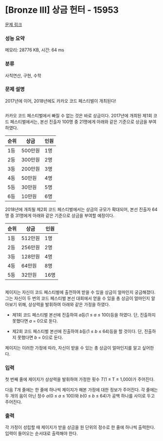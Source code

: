 # [Bronze III] 상금 헌터 - 15953 

[문제 링크](https://www.acmicpc.net/problem/15953) 

### 성능 요약

메모리: 28776 KB, 시간: 64 ms

### 분류

사칙연산, 구현, 수학

### 문제 설명

<p>2017년에 이어, 2018년에도 카카오 코드 페스티벌이 개최된다!</p>

<p style="text-align: center;"><img alt="" src=""></p>

<p>카카오 코드 페스티벌에서 빠질 수 없는 것은 바로 상금이다. 2017년에 개최된 제1회 코드 페스티벌에서는, 본선 진출자 100명 중 21명에게 아래와 같은 기준으로 상금을 부여하였다.</p>

<div class="table-responsive">
<table class="table table-bordered">
	<thead>
		<tr>
			<th>순위</th>
			<th>상금</th>
			<th>인원</th>
		</tr>
	</thead>
	<tbody>
		<tr>
			<td>1등</td>
			<td>500만원</td>
			<td>1명</td>
		</tr>
		<tr>
			<td>2등</td>
			<td>300만원</td>
			<td>2명</td>
		</tr>
		<tr>
			<td>3등</td>
			<td>200만원</td>
			<td>3명</td>
		</tr>
		<tr>
			<td>4등</td>
			<td>50만원</td>
			<td>4명</td>
		</tr>
		<tr>
			<td>5등</td>
			<td>30만원</td>
			<td>5명</td>
		</tr>
		<tr>
			<td>6등</td>
			<td>10만원</td>
			<td>6명</td>
		</tr>
	</tbody>
</table>
</div>

<p>2018년에 개최될 제2회 코드 페스티벌에서는 상금의 규모가 확대되어, 본선 진출자 64명 중 31명에게 아래와 같은 기준으로 상금을 부여할 예정이다.</p>

<div class="table-responsive">
<table class="table table-bordered">
	<thead>
		<tr>
			<th>순위</th>
			<th>상금</th>
			<th>인원</th>
		</tr>
	</thead>
	<tbody>
		<tr>
			<td>1등</td>
			<td>512만원</td>
			<td>1명</td>
		</tr>
		<tr>
			<td>2등</td>
			<td>256만원</td>
			<td>2명</td>
		</tr>
		<tr>
			<td>3등</td>
			<td>128만원</td>
			<td>4명</td>
		</tr>
		<tr>
			<td>4등</td>
			<td>64만원</td>
			<td>8명</td>
		</tr>
		<tr>
			<td>5등</td>
			<td>32만원</td>
			<td>16명</td>
		</tr>
	</tbody>
</table>
</div>

<p style="text-align: center;"><img alt="" src=""></p>

<p>제이지는 자신이 코드 페스티벌에 출전하여 받을 수 있을 상금이 얼마인지 궁금해졌다. 그는 자신이 두 번의 코드 페스티벌 본선 대회에서 얻을 수 있을 총 상금이 얼마인지 알아보기 위해, 상상력을 발휘하여 아래와 같은 가정을 하였다.</p>

<ul>
	<li>
	<p>제1회 코드 페스티벌 본선에 진출하여 <em>a</em>등(1 ≤ <em>a</em> ≤ 100)등을 하였다. 단, 진출하지 못했다면 <em>a</em> = 0으로 둔다.</p>
	</li>
	<li>
	<p>제2회 코드 페스티벌 본선에 진출하여 <em>b</em>등(1 ≤ <em>b</em> ≤ 64)등을 할 것이다. 단, 진출하지 못했다면 <em>b</em> = 0으로 둔다.</p>
	</li>
</ul>

<p>제이지는 이러한 가정에 따라, 자신이 받을 수 있는 총 상금이 얼마인지를 알고 싶어한다.</p>

### 입력 

 <p>첫 번째 줄에 제이지가 상상력을 발휘하여 가정한 횟수 <em>T</em>(1 ≤ T ≤ 1,000)가 주어진다.</p>

<p>다음 <em>T</em>개 줄에는 한 줄에 하나씩 제이지가 해본 가정에 대한 정보가 주어진다. 각 줄에는 두 개의 음이 아닌 정수 <em>a</em>(0 ≤ <em>a</em> ≤ 100)와 <em>b</em>(0 ≤ <em>b</em> ≤ 64)가 공백 하나를 사이로 두고 주어진다.</p>

### 출력 

 <p>각 가정이 성립할 때 제이지가 받을 상금을 원 단위의 정수로 한 줄에 하나씩 출력한다. 입력이 들어오는 순서대로 출력해야 한다.</p>

